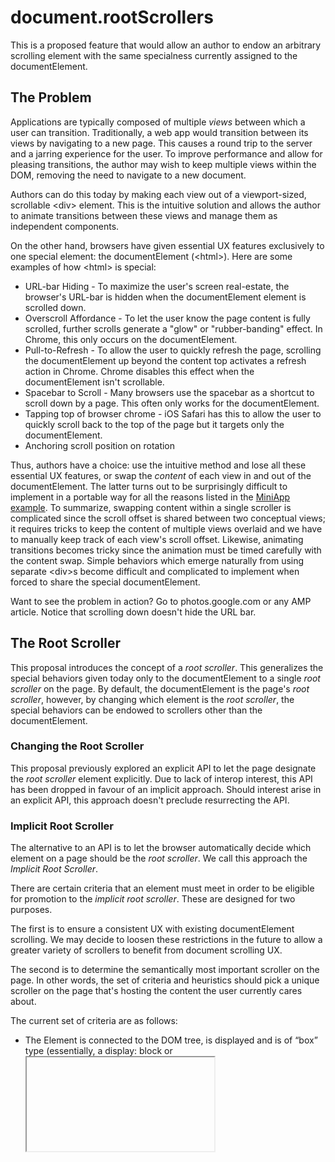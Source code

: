# document.rootScrollers

This is a proposed feature that would allow an author to
endow an arbitrary scrolling element with the same specialness currently
assigned to the documentElement.

## The Problem

Applications are typically composed of multiple *views* between which a user can
transition. Traditionally, a web app would transition between its views by
navigating to a new page. This causes a round trip to the server and a jarring
experience for the user. To improve performance and allow for pleasing
transitions, the author may wish to keep multiple views within the DOM,
removing the need to navigate to a new document.

Authors can do this today by making each view out of a viewport-sized,
scrollable &lt;div> element. This is the intuitive solution and allows the
author to animate transitions between these views and manage them as independent
components.

On the other hand, browsers have given essential UX features exclusively to one
special element: the documentElement (&lt;html>). Here are some examples of how
&lt;html> is special:

  * URL-bar Hiding - To maximize the user's screen real-estate, the browser's
    URL-bar is hidden when the documentElement element is scrolled down.
  * Overscroll Affordance - To let the user know the page content is fully
    scrolled, further scrolls generate a "glow" or "rubber-banding" effect. In
    Chrome, this only occurs on the documentElement.
  * Pull-to-Refresh - To allow the user to quickly refresh the page, scrolling
    the documentElement up beyond the content top activates a refresh action
    in Chrome. Chrome disables this effect when the documentElement isn't
    scrollable.
  * Spacebar to Scroll - Many browsers use the spacebar as a shortcut to
    scroll down by a page. This often only works for the documentElement.
  * Tapping top of browser chrome - iOS Safari has this to allow the user 
    to quickly scroll back to the top of the page but it targets only the
    documentElement.
  * Anchoring scroll position on rotation

Thus, authors have a choice: use the intuitive method and lose all these
essential UX features, or swap the *content* of each view in and out of the
documentElement. The latter turns out to be surprisingly difficult to
implement in a portable way for all the reasons listed in the
[MiniApp example](https://docs.google.com/document/d/11kwtjxXelqsIELtHfXDWLWVPrdGJGdy4yvHu-2mGyn4/edit#heading=h.kho1ejnoqhs7).
To summarize, swapping content within a single scroller is complicated since
the scroll offset is shared between two conceptual views; it requires tricks to
keep the content of multiple views overlaid and we have to manually keep track
of each view's scroll offset. Likewise, animating transitions becomes tricky
since the animation must be timed carefully with the content swap. Simple
behaviors which emerge naturally from using separate &lt;div>s become difficult
and complicated to implement when forced to share the special documentElement.

Want to see the problem in action? Go to photos.google.com or any AMP article.
Notice that scrolling down doesn't hide the URL bar.

## The Root Scroller

This proposal introduces the concept of a _root scroller_. This generalizes the
special behaviors given today only to the documentElement to a single _root
scroller_ on the page. By default, the documentElement is the page's _root
scroller_, however, by changing which element is the _root scroller_, the
special behaviors can be endowed to scrollers other than the documentElement.

### Changing the Root Scroller

This proposal previously explored an explicit API to let the page designate the
_root scroller_ element explicitly. Due to lack of interop interest, this API
has been dropped in favour of an implicit approach. Should interest arise in an
explicit API, this approach doesn't preclude resurrecting the API.

### Implicit Root Scroller

The alternative to an API is to let the browser automatically decide which
element on a page should be the _root scroller_. We call this approach the
_Implicit Root Scroller_.

There are certain criteria that an element must meet in order to be eligible
for promotion to the _implicit root scroller_. These are designed for two
purposes.

The first is to ensure a consistent UX with existing documentElement
scrolling. We may decide to loosen these restrictions in the future to allow
a greater variety of scrollers to benefit from document scrolling UX.

The second is to determine the semantically most important scroller on the
page. In other words, the set of criteria and heuristics should pick a unique
scroller on the page that's hosting the content the user currently cares about.

The current set of criteria are as follows:

* The Element is connected to the DOM tree, is displayed and is of “box” type
  (essentially, a display: block or <iframe>)
* For non-iframe Elements, it must have an overflow clip
* The Element must exactly fill the viewport. That is, it must be at location
  (0, 0) and it’s size must match the viewport size exactly.
* The Element must be user scrollable, have overflow, and be fully visible (e.g.
  opacity: 1)
* The Element must not have an ancestor that is scrollable or has any kind of
  clipping or masking (e.g. overflow: hidden, clip-path, mask, etc.)

Intuitively: if we notice the main document doesn’t have any scrollable content
itself, but there is a screen-filling scroller that’s not “weird” in any way -
the scroller is promoted to _root scroller_. In the rare case there are 
multiple such candidates, neither is promoted.

These criteria are reevaluated after a style or layout update so that the
_root scroller_ must always meet these criteria.

## Improved Functionality

A major benefit of this feature is that authors can keep logically separate
views in separate parts of the DOM. For example, a common app model is to have
a stream of items from which users can open an item to view more details (e.g.
a news stream). This app has a "stream view" and an "item view".

The intuitive structure of this app would be:

```
<div id="streamView">
 ...
</div>
<div id="itemView" class="hidden">
 ...
</div>
```

When the user opens an item, the #itemView is populated and unhidden, perhaps
with some animated transition.

Without _root scroller_, this application would lose all the document-scrolling
like URL bar hiding. With _implicit root scroller_, the currently in-view
scroller automatically gets the document-scrolling UX (assuming the criteria
above are met) without forcing authors to do DOM surgery.

## Status

This feature is currently implemented in Chrome and on track to ship by default
in M73, see https://www.chromestatus.com/features/5162094739587072

## Examples

See http://bokand.github.io/rs/implicit.html for an example of an application
layout that levarages the _implicit root scroller_.
